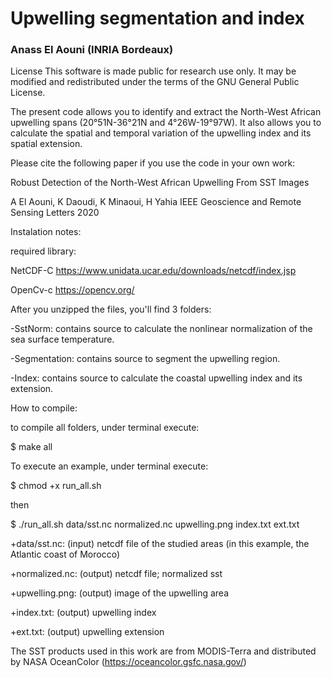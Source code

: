 # Upwelling segmentation and index

### Anass El Aouni (INRIA Bordeaux)


License This software is made public for research use only. It may be modified and redistributed under the terms of the GNU General Public License.

The present code allows you to identify and extract the North-West African upwelling spans (20°51N-36°21N and 4°26W-19°97W).
It also allows you to calculate the spatial and temporal variation of the upwelling index and its spatial extension.

Please cite the following paper if you use the code in your own work:

Robust Detection of the North-West African Upwelling From SST Images

A El Aouni, K Daoudi, K Minaoui, H Yahia IEEE Geoscience and Remote Sensing Letters 2020


Instalation notes:


required library:

NetCDF-C https://www.unidata.ucar.edu/downloads/netcdf/index.jsp

OpenCv-c https://opencv.org/

After you unzipped the files, you'll find 3 folders:


-SstNorm: contains source to calculate the nonlinear normalization of the sea surface temperature.

-Segmentation: contains source to segment the upwelling region.

-Index: contains source to calculate the coastal upwelling index and its extension.

How to compile:

to compile all folders, under terminal execute:

$ make all

To execute an example, under terminal execute:

$ chmod +x run_all.sh

then

$ ./run_all.sh data/sst.nc normalized.nc upwelling.png index.txt  ext.txt

+data/sst.nc: (input) netcdf file of the studied areas (in this example, the Atlantic coast of Morocco) 

+normalized.nc: (output) netcdf file; normalized sst 

+upwelling.png: (output) image of the upwelling area

+index.txt: (output) upwelling index

+ext.txt: (output) upwelling extension


The SST products used in this work are from MODIS-Terra and distributed by NASA OceanColor (https://oceancolor.gsfc.nasa.gov/)
